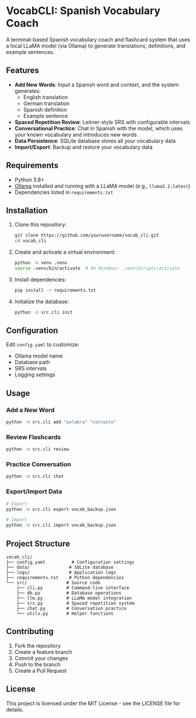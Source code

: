 # VocabCLI: Spanish Vocabulary Coach

A terminal-based Spanish vocabulary coach and flashcard system that uses a local LLaMA model (via Ollama) to generate translations, definitions, and example sentences.

## Features

- **Add New Words**: Input a Spanish word and context, and the system generates:
  - English translation
  - German translation
  - Spanish definition
  - Example sentence
- **Spaced Repetition Review**: Leitner-style SRS with configurable intervals
- **Conversational Practice**: Chat in Spanish with the model, which uses your known vocabulary and introduces new words
- **Data Persistence**: SQLite database stores all your vocabulary data
- **Import/Export**: Backup and restore your vocabulary data

## Requirements

- Python 3.8+
- [Ollama](https://ollama.ai/) installed and running with a LLaMA model (e.g., `llama3.2:latest`)
- Dependencies listed in `requirements.txt`

## Installation

1. Clone this repository:
   ```bash
   git clone https://github.com/yourusername/vocab_cli.git
   cd vocab_cli
   ```

2. Create and activate a virtual environment:
   ```bash
   python -m venv .venv
   source .venv/bin/activate  # On Windows: .venv\Scripts\activate
   ```

3. Install dependencies:
   ```bash
   pip install -r requirements.txt
   ```

4. Initialize the database:
   ```bash
   python -m src.cli init
   ```

## Configuration

Edit `config.yaml` to customize:
- Ollama model name
- Database path
- SRS intervals
- Logging settings

## Usage

### Add a New Word
```bash
python -m src.cli add "palabra" "contexto"
```

### Review Flashcards
```bash
python -m src.cli review
```

### Practice Conversation
```bash
python -m src.cli chat
```

### Export/Import Data
```bash
# Export
python -m src.cli export vocab_backup.json

# Import
python -m src.cli import vocab_backup.json
```

## Project Structure

```
vocab_cli/
├── config.yaml          # Configuration settings
├── data/               # SQLite database
├── logs/               # Application logs
├── requirements.txt    # Python dependencies
└── src/               # Source code
    ├── cli.py         # Command-line interface
    ├── db.py          # Database operations
    ├── llm.py         # LLaMA model integration
    ├── srs.py         # Spaced repetition system
    ├── chat.py        # Conversation practice
    └── utils.py       # Helper functions
```

## Contributing

1. Fork the repository
2. Create a feature branch
3. Commit your changes
4. Push to the branch
5. Create a Pull Request

## License

This project is licensed under the MIT License - see the LICENSE file for details.






